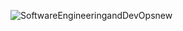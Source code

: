 
![SoftwareEngineeringandDevOpsnew](https://github.com/user-attachments/assets/9312c03f-7f28-4a6c-bf4c-87f60a9bf274)
